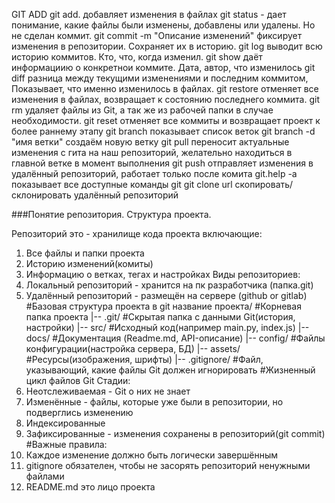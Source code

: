 GIT ADD
git add. добавляет изменения в файлах
git status - дает понимание, какие файлы были изменены, добавлены или удалены. Но не сделан коммит.
git commit -m "Описание изменений" фиксирует изменения в репозитории. Сохраняет их в историю.
git log выводит всю историю коммитов. Кто, что, когда изменил.
git show даёт информациию о конкретнои коммите. Дата, автор, что изменилось
git diff разница между текущими изменениями и последним коммитом, Показывает, что именно изменилось в файлах.
git restore отменяет все изменения в файлах, возвращает к состоянию последнего коммита.
git rm удаляет файлы из Git, а так же из рабочей папки в случае необходимости.
git reset отменяет все коммиты и возвращает проект к более раннему этапу
git branch показывает список веток 
git branch -d "имя ветки" создаём новую ветку
git pull переносит актуальные изменения с гита на наш репозиторий, желательно находиться в главной ветке в момент выполнения 
git push отправляет изменения в удалённый репозиторий, работает только после комита
git.help -a показывает все доступные команды git 
git clone url скопировать/склонировать удалённый репозиторий 

###Понятие репозитория. Структура проекта.

Репозиторий это - хранилище кода проекта включающие:
1. Все файлы и папки проекта
2. Историю изменений(комиты)
3. Информацию о ветках, тегах и настройках
Виды репозиториев:
1. Локальный репозиторий - хранится на пк разработчика (папка.git)
2. Удалённый репозиторий - размещён на сервере (github or gitlab)
#Базовая структура проекта в git
название проекта/           #Корневая папка проекта
|-- .git/ #Cкрытая папка с данными Git(история, настройки)
|-- src/ #Исходный код(например main.py, index.js)
|-- docs/ #Документация (Readme.md, API-описание)
|-- config/ #Файлы конфигурации(настройка сервера, БД)
|-- assets/ #Ресурсы(изображения, шрифты)
|-- .gitignore/ #Файл, указывающий, какие файлы Git должен игнорировать
#Жизненный цикл файлов Git
Стадии:
1. Неотслеживаемая - Git о них не знает
2. Изменённые - файлы, которые уже были в репозитории, но подверглись изменению
3. Индексированные
4. Зафиксированные - изменения сохранены в репозиторий(git commit)
#Важные правила:
1. Каждое изменение должно быть логически завершённым
2. gitignore обязателен, чтобы не засорять репозиторий ненужными файлами
3. README.md это лицо проекта






